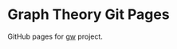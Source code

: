 # Graph Theory Git Pages

GitHub pages for [gw](https://github.com/Comp-UFSCar/graph-theory/tree/master/projects/gw) project.
